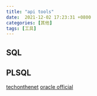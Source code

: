 ```yaml
---
title: "api tools"
date:  2021-12-02 17:23:31 +0800
categories: [其他]
tags: [工具]
---
```


## SQL

## PLSQL

[techonthenet](https://www.techonthenet.com/oracle/functions/case.php)
[oracle official](https://docs.oracle.com/cd/B19306_01/server.102/b14200/functions162.htm)
